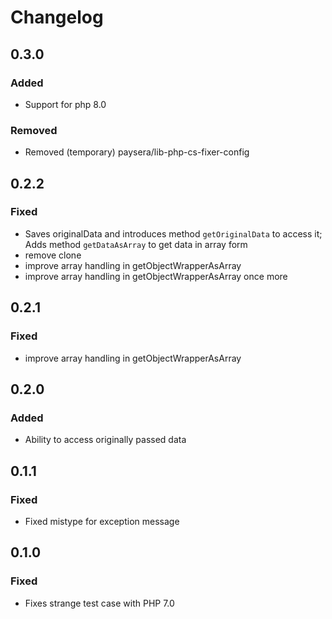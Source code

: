 # Changelog

## 0.3.0

### Added
- Support for php 8.0

### Removed
- Removed (temporary) paysera/lib-php-cs-fixer-config

## 0.2.2

### Fixed
- Saves originalData and introduces method `getOriginalData` to access it; Adds method `getDataAsArray` to get data in array form
- remove clone
- improve array handling in getObjectWrapperAsArray
- improve array handling in getObjectWrapperAsArray once more

## 0.2.1

### Fixed
- improve array handling in getObjectWrapperAsArray

## 0.2.0

### Added
- Ability to access originally passed data

## 0.1.1

### Fixed
- Fixed mistype for exception message

## 0.1.0

### Fixed
- Fixes strange test case with PHP 7.0
